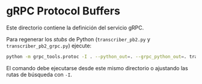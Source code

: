# gRPC Protocol Buffers

Este directorio contiene la definición del servicio gRPC.

Para regenerar los *stubs* de Python (`transcriber_pb2.py` y `transcriber_pb2_grpc.py`) ejecute:

```bash
python -m grpc_tools.protoc -I . --python_out=. --grpc_python_out=. transcriber.proto
```

El comando debe ejecutarse desde este mismo directorio o ajustando las rutas de búsqueda con `-I`.

